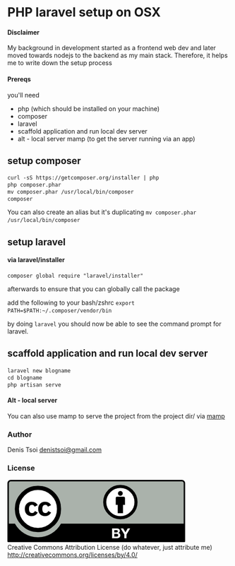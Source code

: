 # PHP laravel setup on OSX

#### Disclaimer
My background in development started as a frontend web dev and later moved towards nodejs to the backend as my main stack.
Therefore, it helps me to write down the setup process 

#### Prereqs
you'll need 
- php (which should be installed on your machine)
- composer 
- laravel
- scaffold application and run local dev server
- alt - local server mamp (to get the server running via an app)

## setup composer

```
curl -sS https://getcomposer.org/installer | php 
php composer.phar
mv composer.phar /usr/local/bin/composer
composer
```

You can also create an alias but it's duplicating
`mv composer.phar /usr/local/bin/composer`  

## setup laravel

#### via laravel/installer
```
composer global require "laravel/installer"
```

afterwards to ensure that you can globally call the package

add the following to your bash/zshrc 
`export PATH=$PATH:~/.composer/vendor/bin`

by doing `laravel` you should now be able to see the command prompt for laravel.

## scaffold application and run local dev server

```
laravel new blogname
cd blogname
php artisan serve
```

#### Alt - local server 
You can also use mamp to serve the project from the project dir/  via [mamp](https://www.mamp.info/en/)    

### Author 
Denis Tsoi <denistsoi@gmail.com>  

### License 
![CCBY](../assets/by.png)  
Creative Commons Attribution License (do whatever, just attribute me) http://creativecommons.org/licenses/by/4.0/
